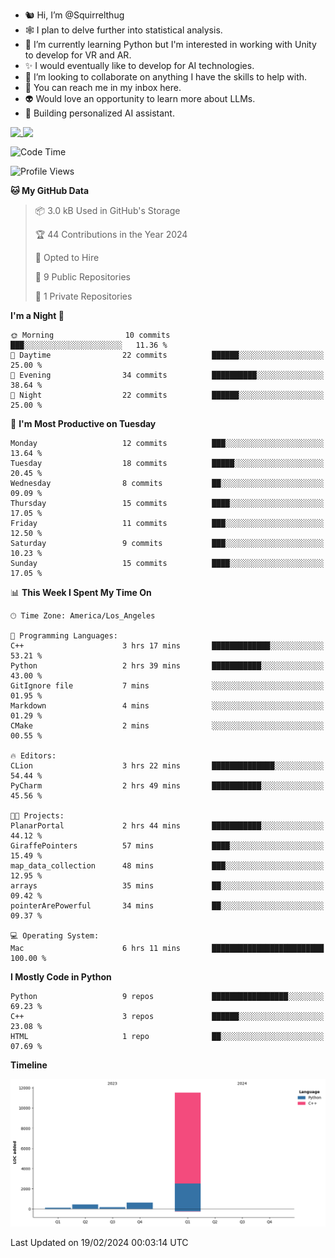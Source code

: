 - 🐿️ Hi, I’m @Squirrelthug
- 🕸️ I plan to delve further into statistical analysis.
- 🐍 I’m currently learning Python but I'm interested in working with Unity to develop for VR and AR.
- ✨ I would eventually like to develop for AI technologies.
- 🎃 I’m looking to collaborate on anything I have the skills to help with.
- 🔮 You can reach me in my inbox here.
- 👽 Would love an opportunity to learn more about LLMs.
- 🤖 Building personalized AI assistant.
<p></p>



<a href="https://github.com/anuraghazra/github-readme-stats">
  <img align="top" src="https://github-readme-stats.vercel.app/api?username=squirrelthug&show_icons=true&theme=darcula" />
</a>
<a href="https://git.io/streak-stats">
  <img align="top" src="https://streak-stats.demolab.com/?user=squirrelthug&theme=dark" />
</a>



<!--START_SECTION:waka-->
![Code Time](http://img.shields.io/badge/Code%20Time-34%20hrs%2016%20mins-blue)

![Profile Views](http://img.shields.io/badge/Profile%20Views-0-blue)

**🐱 My GitHub Data** 

> 📦 3.0 kB Used in GitHub's Storage 
 > 
> 🏆 44 Contributions in the Year 2024
 > 
> 💼 Opted to Hire
 > 
> 📜 9 Public Repositories 
 > 
> 🔑 1 Private Repositories 
 > 
**I'm a Night 🦉** 

```text
🌞 Morning                10 commits          ███░░░░░░░░░░░░░░░░░░░░░░   11.36 % 
🌆 Daytime                22 commits          ██████░░░░░░░░░░░░░░░░░░░   25.00 % 
🌃 Evening                34 commits          ██████████░░░░░░░░░░░░░░░   38.64 % 
🌙 Night                  22 commits          ██████░░░░░░░░░░░░░░░░░░░   25.00 % 
```
📅 **I'm Most Productive on Tuesday** 

```text
Monday                   12 commits          ███░░░░░░░░░░░░░░░░░░░░░░   13.64 % 
Tuesday                  18 commits          █████░░░░░░░░░░░░░░░░░░░░   20.45 % 
Wednesday                8 commits           ██░░░░░░░░░░░░░░░░░░░░░░░   09.09 % 
Thursday                 15 commits          ████░░░░░░░░░░░░░░░░░░░░░   17.05 % 
Friday                   11 commits          ███░░░░░░░░░░░░░░░░░░░░░░   12.50 % 
Saturday                 9 commits           ███░░░░░░░░░░░░░░░░░░░░░░   10.23 % 
Sunday                   15 commits          ████░░░░░░░░░░░░░░░░░░░░░   17.05 % 
```


📊 **This Week I Spent My Time On** 

```text
🕑︎ Time Zone: America/Los_Angeles

💬 Programming Languages: 
C++                      3 hrs 17 mins       █████████████░░░░░░░░░░░░   53.21 % 
Python                   2 hrs 39 mins       ███████████░░░░░░░░░░░░░░   43.00 % 
GitIgnore file           7 mins              ░░░░░░░░░░░░░░░░░░░░░░░░░   01.95 % 
Markdown                 4 mins              ░░░░░░░░░░░░░░░░░░░░░░░░░   01.29 % 
CMake                    2 mins              ░░░░░░░░░░░░░░░░░░░░░░░░░   00.55 % 

🔥 Editors: 
CLion                    3 hrs 22 mins       ██████████████░░░░░░░░░░░   54.44 % 
PyCharm                  2 hrs 49 mins       ███████████░░░░░░░░░░░░░░   45.56 % 

🐱‍💻 Projects: 
PlanarPortal             2 hrs 44 mins       ███████████░░░░░░░░░░░░░░   44.12 % 
GiraffePointers          57 mins             ████░░░░░░░░░░░░░░░░░░░░░   15.49 % 
map_data_collection      48 mins             ███░░░░░░░░░░░░░░░░░░░░░░   12.95 % 
arrays                   35 mins             ██░░░░░░░░░░░░░░░░░░░░░░░   09.42 % 
pointerArePowerful       34 mins             ██░░░░░░░░░░░░░░░░░░░░░░░   09.37 % 

💻 Operating System: 
Mac                      6 hrs 11 mins       █████████████████████████   100.00 % 
```

**I Mostly Code in Python** 

```text
Python                   9 repos             █████████████████░░░░░░░░   69.23 % 
C++                      3 repos             ██████░░░░░░░░░░░░░░░░░░░   23.08 % 
HTML                     1 repo              ██░░░░░░░░░░░░░░░░░░░░░░░   07.69 % 
```



**Timeline**

![Lines of Code chart](https://raw.githubusercontent.com/Squirrelthug/Squirrelthug/main/assets/bar_graph.png)


 Last Updated on 19/02/2024 00:03:14 UTC
<!--END_SECTION:waka-->

